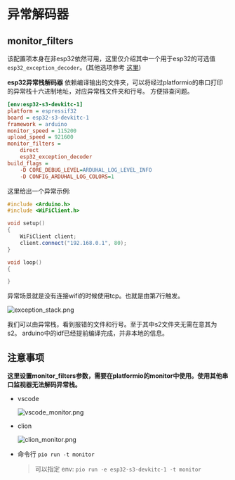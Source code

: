 # 异常解码器
## monitor_filters
该配置项本身在非esp32依然可用，这里仅介绍其中一个用于esp32的可选值
`esp32_exception_decoder`。(其他选项参考
<a href="https://bit.ly/pio-monitor-filters">这里</a>)

**esp32异常栈解码器**
依赖编译输出的文件夹，可以将经过platformio的串口打印的异常栈十六进制地址，对应异常栈文件夹和行号。
方便排查问题。
```Ini
[env:esp32-s3-devkitc-1]
platform = espressif32
board = esp32-s3-devkitc-1
framework = arduino
monitor_speed = 115200
upload_speed = 921600
monitor_filters =
    direct
    esp32_exception_decoder
build_flags =
    -D CORE_DEBUG_LEVEL=ARDUHAL_LOG_LEVEL_INFO
    -D CONFIG_ARDUHAL_LOG_COLORS=1
```

这里给出一个异常示例:
```C++
#include <Arduino.h>
#include <WiFiClient.h>

void setup()
{
    WiFiClient client;
    client.connect("192.168.0.1", 80);
}

void loop()
{

}
```
异常场景就是没有连接wifi的时候使用tcp。也就是由第7行触发。

![exception_stack.png](exception_stack.png)

我们可以由异常栈，看到报错的文件和行号。至于其中s2文件夹无需在意其为s2。
arduino中的idf已经提前编译完成，并非本地的信息。

## 注意事项
**这里设置monitor_filters参数，需要在platformio的monitor中使用。使用其他串口监视器无法解码异常栈。**

* vscode

  ![vscode_monitor.png](vscode_monitor.png)

* clion

  ![clion_monitor.png](clion_monitor.png)

* 命令行
  `pio run -t monitor`
  >可以指定 env: `pio run -e esp32-s3-devkitc-1 -t monitor`